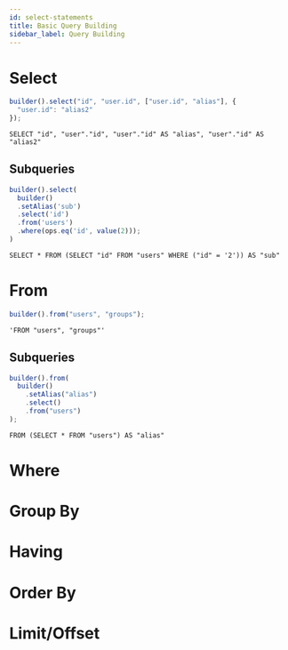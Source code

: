 ```yaml
---
id: select-statements
title: Basic Query Building
sidebar_label: Query Building
---
```


# Select

```js
builder().select("id", "user.id", ["user.id", "alias"], {
  "user.id": "alias2"
});
```

`SELECT "id", "user"."id", "user"."id" AS "alias", "user"."id" AS "alias2"`

## Subqueries

```js
builder().select(
  builder()
  .setAlias('sub')
  .select('id')
  .from('users')
  .where(ops.eq('id', value(2)));
)
```

`SELECT * FROM (SELECT "id" FROM "users" WHERE ("id" = '2')) AS "sub"`

# From

```js
builder().from("users", "groups");
```

`'FROM "users", "groups"'`

## Subqueries

```js
builder().from(
  builder()
    .setAlias("alias")
    .select()
    .from("users")
);
```

`FROM (SELECT * FROM "users") AS "alias"`

# Where

# Group By

# Having

# Order By

# Limit/Offset
